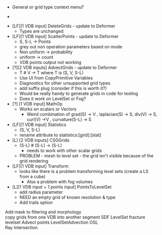 
* General or grid type context menu?
- 

* [LF][1 VDB input] DeleteGrids - update to Deformer 
    * Types are unchanged
* [LF][1 VDB input] ScatterPoints - update to Deformer
    * S, S-L -> Points
    * grey out non operation parameters based on mode
    * Non uniform -> probability
    * uniform -> count
    * VDB points output not working
* [?][2 VDB inputs] AdvectGrids - update to Deformer
    * T # V -> T where T is (S, V, S-L) 
    * Use UI from CopyPrimitive Variables
    * Diagnostics for other unsupported grid types
    * add suffix plug (consider if this is worth it?)
    * Would be really handy to generate grids in code for testing
    * Does it work on LevelSet or Fog?       
* [?] [1 VDB input] MathOp
    * Works on scalars or Vectors 
        * Weird combination of grad(S) -> V , laplacian(S) -> S, div(V) -> S, curl(V) ->V , curvature(S-L) -> S
* [LF][1 VDB input] Statistics
    * (S, V, S-L) 
    * rename attribute to statistics:[grid]:[stat]
* [L] [2 VDB inputs] CSGGrids
    * (S-L) # (S-L) -> (S-L)
        * needs to work with other scalar grids
    * PROBLEM - mesh to level set - the grid isn't visible because of the grid rendering
* [LF][1 VDB input] Transform  
    * looks like there is a problem transforming level sets (create a LS from a cube)
        * Also a problem with fog volumes
* [L][1 VDB input + 1 points input] PointsToLevelSet
    * add radius parameter
    * NEED an empty grid of known resolution & type
    * Add trails option                    

Add mask to filtering and morphology            
copy grids from one VDB into another
segment SDF LevelSet
fracture levelset
Advect points
LevelSetAdvection
OSL                                   
Ray Intersection                                                                                                                                                                                                                                                                                                                                                                                                        